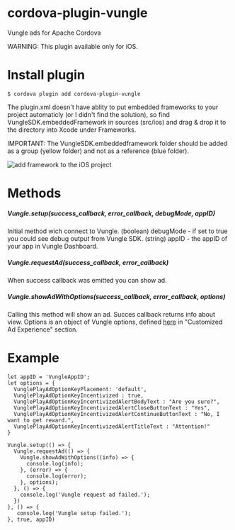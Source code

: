 # cordova-plugin-vungle
Vungle ads for Apache Cordova

WARNING: This plugin available only for iOS.

# Install plugin

```
$ cordova plugin add cordova-plugin-vungle
```

The plugin.xml doesn't have ablity to put embedded frameworks to your project automaticly (or I didn't find the solution), so find VungleSDK.embeddedFramework in sources (src/ios) and drag & drop it to the directory into Xcode under Frameworks.

IMPORTANT: The VungleSDK.embeddedframework folder should be added as a group (yellow folder) and not as a reference (blue folder).

![add framework to the iOS project](https://support.vungle.com/hc/en-us/article_attachments/202186160/addFrameworkFolder.gif)

# Methods

##### Vungle.setup(success_callback, error_callback, debugMode, appID)
Initial method wich connect to Vungle.
(boolean) debugMode - if set to true you could see debug output from Vungle SDK.
(string) appID - the appID of your app in Vungle Dashboard.

##### Vungle.requestAd(success_callback, error_callback)
When success callback was emitted you can show ad.

##### Vungle.showAdWithOptions(success_callback, error_callback, options)
Calling this method will show an ad.
Succes callback returns info about view.
Options is an object of Vungle options, defined [here](https://support.vungle.com/hc/en-us/articles/204463080-Advanced-Settings-for-Vungle-iOS-SDK) in "Customized Ad Experience" section.

# Example

```
let appID = 'VungleAppID';
let options = {
  VunglePlayAdOptionKeyPlacement: 'default',
  VunglePlayAdOptionKeyIncentivized : true,
  VunglePlayAdOptionKeyIncentivizedAlertBodyText : "Are you sure?",
  VunglePlayAdOptionKeyIncentivizedAlertCloseButtonText : "Yes",
  VunglePlayAdOptionKeyIncentivizedAlertContinueButtonText : "No, I want to get reward.",
  VunglePlayAdOptionKeyIncentivizedAlertTitleText : "Attention!"  
}

Vungle.setup(() => {
  Vungle.requestAd(() => {
    Vungle.showAdWithOptions((info) => {
      console.log(info);
    }, (error) => {
      console.log(error);
    }, options);
  }, () => {
    console.log('Vungle request ad failed.');
  })
}, () => {
   console.log('Vungle setup failed.');
}, true, appID)

```